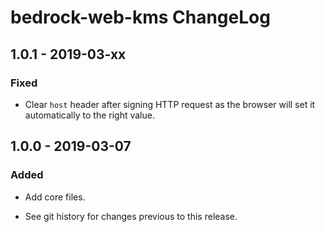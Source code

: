 # bedrock-web-kms ChangeLog

## 1.0.1 - 2019-03-xx

### Fixed
- Clear `host` header after signing HTTP request as the browser
  will set it automatically to the right value.

## 1.0.0 - 2019-03-07

### Added
- Add core files.

- See git history for changes previous to this release.
